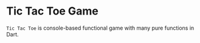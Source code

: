 # Tic Tac Toe Game

`Tic Tac Toe` is console-based functional game with many pure functions in Dart.
